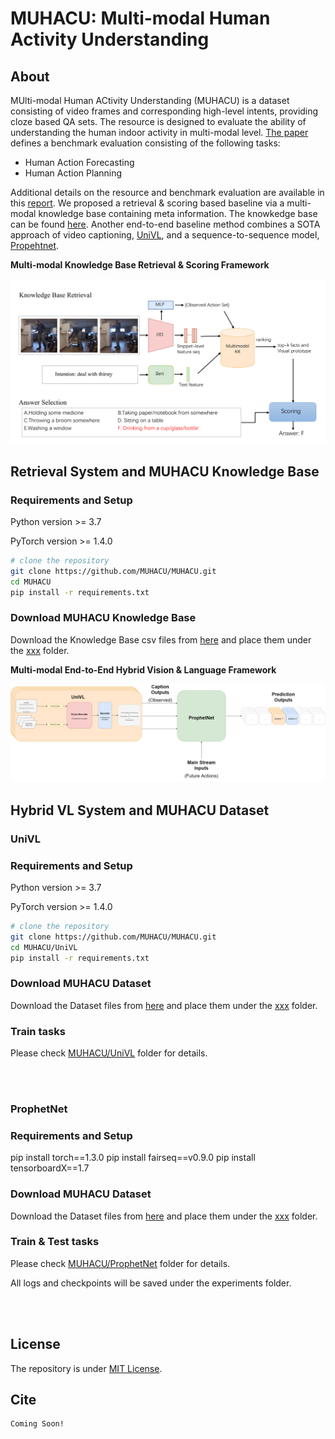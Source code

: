 # MUHACU: Multi-modal Human Activity Understanding

## About

MUlti-modal Human ACtivity Understanding (MUHACU) is a dataset consisting of video frames and corresponding high-level intents, providing cloze based QA sets.
The resource is designed to evaluate the ability of understanding the human indoor activity in multi-modal level. [The paper]() defines a benchmark evaluation consisting of the following tasks:
- Human Action Forecasting
- Human Action Planning

Additional details on the resource and benchmark evaluation are available in this [report]().
We proposed a retrieval & scoring based baseline via a multi-modal knowledge base containing meta information. The knowkedge base can be found [here](). 
Another end-to-end baseline method combines a SOTA approach of video captioning, [UniVL](), and a sequence-to-sequence model, [Propehtnet]().

**Multi-modal Knowledge Base Retrieval & Scoring Framework**

![system](/retrieval.png)

## Retrieval System and MUHACU Knowledge Base
### Requirements and Setup
Python version >= 3.7

PyTorch version >= 1.4.0

``` bash
# clone the repository
git clone https://github.com/MUHACU/MUHACU.git
cd MUHACU
pip install -r requirements.txt
```

### Download MUHACU Knowledge Base

Download the Knowledge Base csv files from [here](https://zenodo.org/record/xxxx) and place them under the [xxx](xxx) folder.

**Multi-modal End-to-End Hybrid Vision & Language Framework**

![system](/e2e.png)

## Hybrid VL System and MUHACU Dataset
### UniVL
### Requirements and Setup
Python version >= 3.7

PyTorch version >= 1.4.0

``` bash
# clone the repository
git clone https://github.com/MUHACU/MUHACU.git
cd MUHACU/UniVL
pip install -r requirements.txt
```

###  Download MUHACU Dataset

Download the Dataset files from [here](https://zenodo.org/record/xxxx) and place them under the [xxx](xxx) folder.

### Train tasks
Please check [MUHACU/UniVL](MUHACU/UniVL) folder for details.

<br></br>
### ProphetNet
### Requirements and Setup
pip install torch==1.3.0
pip install fairseq==v0.9.0
pip install tensorboardX==1.7

###  Download MUHACU Dataset

Download the Dataset files from [here](https://zenodo.org/record/xxxx) and place them under the [xxx](xxx) folder.

### Train & Test tasks
Please check [MUHACU/ProphetNet](MUHACU/ProphetNet) folder for details.

All logs and checkpoints will be saved under the experiments folder.

<br></br>

## License
The repository is under [MIT License](LICENSE).

## Cite
``` bash
Coming Soon!
```


